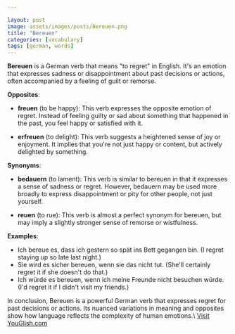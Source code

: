 ```yaml
---

layout: post
image: assets/images/posts/Bereuen.png
title: "Bereuen"
categories: [vocabulary]
tags: [german, words]
---
```


**Bereuen** is a German verb that means "to regret" in English. It's an emotion that expresses sadness or disappointment about past decisions or actions, often accompanied by a feeling of guilt or remorse.

**Opposites**: 

- **freuen** (to be happy): This verb expresses the opposite emotion of regret. Instead of feeling guilty or sad about something that happened in the past, you feel happy or satisfied with it.

- **erfreuen** (to delight): This verb suggests a heightened sense of joy or enjoyment. It implies that you're not just happy or content, but actively delighted by something.

**Synonyms**: 

- **bedauern** (to lament): This verb is similar to bereuen in that it expresses a sense of sadness or regret. However, bedauern may be used more broadly to express disappointment or pity for other people, not just yourself.

- **reuen** (to rue): This verb is almost a perfect synonym for bereuen, but may imply a slightly stronger sense of remorse or wistfulness.

**Examples**: 

- Ich bereue es, dass ich gestern so spät ins Bett gegangen bin. (I regret staying up so late last night.)
- Sie wird es sicher bereuen, wenn sie das nicht tut. (She'll certainly regret it if she doesn't do that.)
- Ich würde es bereuen, wenn ich meine Freunde nicht besuchen würde. (I'd regret it if I didn't visit my friends.)

In conclusion, Bereuen is a powerful German verb that expresses regret for past decisions or actions. Its nuanced variations in meaning and opposites show how language reflects the complexity of human emotions.\ <a id="yg-widget-0" class="youglish-widget" data-query="Bereuen" data-lang="german" data-components="8412" data-auto-start="0" data-bkg-color="theme_light" data-title="How%20to%20pronounce%20Bereuen%20in%20German"  rel="nofollow" href="https://youglish.com">Visit YouGlish.com</a><script async src="https://youglish.com/public/emb/widget.js" charset="utf-8"></script>